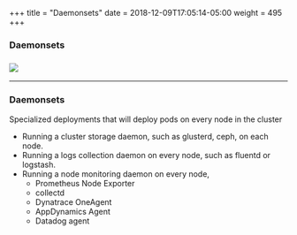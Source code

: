 +++
title = "Daemonsets"
date = 2018-12-09T17:05:14-05:00
weight = 495
+++

### Daemonsets

### ![](/images/kubernetes/ds.png) 

---

### Daemonsets

Specialized deployments that will deploy pods on every node in the cluster

* Running a cluster storage daemon, such as glusterd, ceph, on each node.
* Running a logs collection daemon on every node, such as fluentd or logstash.
* Running a node monitoring daemon on every node, 
    * Prometheus Node Exporter
    * collectd
    * Dynatrace OneAgent
    * AppDynamics Agent
    * Datadog agent
    

